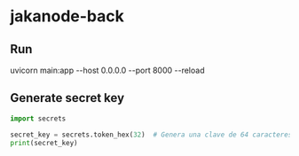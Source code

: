 # jakanode-back

## Run
uvicorn main:app --host 0.0.0.0 --port 8000 --reload

## Generate secret key
```python
import secrets

secret_key = secrets.token_hex(32)  # Genera una clave de 64 caracteres (256 bits)
print(secret_key)
```

